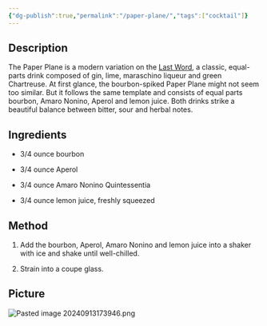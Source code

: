 ```yaml
---
{"dg-publish":true,"permalink":"/paper-plane/","tags":["cocktail"]}
---
```


## Description

The Paper Plane is a modern variation on the [Last Word](https://www.liquor.com/recipes/the-last-word/), a classic, equal-parts drink composed of gin, lime, maraschino liqueur and green Chartreuse. At first glance, the bourbon-spiked Paper Plane might not seem too similar. But it follows the same template and consists of equal parts bourbon, Amaro Nonino, Aperol and lemon juice. Both drinks strike a beautiful balance between bitter, sour and herbal notes.
## Ingredients

- 3/4 ounce bourbon
    
- 3/4 ounce Aperol
    
- 3/4 ounce Amaro Nonino Quintessentia
    
- 3/4 ounce lemon juice, freshly squeezed

## Method

1. Add the bourbon, Aperol, Amaro Nonino and lemon juice into a shaker with ice and shake until well-chilled.
    
2. Strain into a coupe glass.


## Picture
![Pasted image 20240913173946.png](/img/user/z_attachments/Pasted%20image%2020240913173946.png)